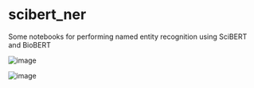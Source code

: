 # scibert_ner
Some notebooks for performing named entity recognition using SciBERT and BioBERT


![image](https://user-images.githubusercontent.com/13063532/84065721-1db0d100-a9c5-11ea-8573-08af4439f303.png)

![image](https://user-images.githubusercontent.com/13063532/84065747-26090c00-a9c5-11ea-8076-6540b58ea1dd.png)
